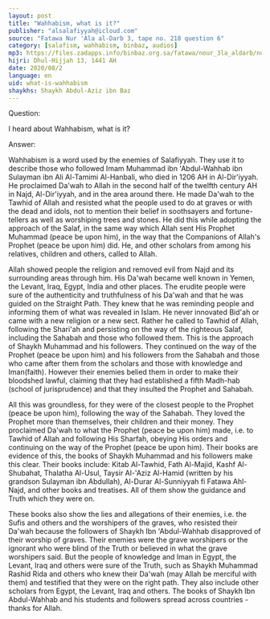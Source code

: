 ```yaml
---
layout: post
title: "Wahhabism, what is it?"
publisher: "alsalafiyyah@icloud.com"
source: "Fatawa Nur 'Ala al-Darb 3, tape no. 218 question 6"
category: [salafism, wahhabism, binbaz, audios]
mp3: https://files.zadapps.info/binbaz.org.sa/fatawa/nour_3la_aldarb/nour_461/46106.mp3
hijri: Dhul-Hijjah 13, 1441 AH
date: 2020/08/2
language: en
uid: what-is-wahhabism
shaykhs: Shaykh Abdul-Aziz ibn Baz
---
```


Question: 

I heard about Wahhabism, what is it? 

Answer: 

Wahhabism is a word used by the enemies of Salafiyyah. They use it to describe those who followed Imam Muhammad ibn 'Abdul-Wahhab ibn Sulayman ibn Ali Al-Tamimi Al-Hanbali, who died in 1206 AH in Al-Dir'iyyah. He proclaimed Da'wah to Allah in the second half of the twelfth century AH in Najd, Al-Dir'iyyah, and in the area around there. He made Da'wah to the Tawhid of Allah and resisted what the people used to do at graves or with the dead and idols, not to mention their belief in soothsayers and fortune-tellers as well as worshiping trees and stones. He did this while adopting the approach of the Salaf, in the same way which Allah sent His Prophet Muhammad (peace be upon him), in the way that the Companions of Allah's Prophet (peace be upon him) did. He, and other scholars from among his relatives, children and others, called to Allah. 

Allah showed people the religion and removed evil from Najd and its surrounding areas through him. His Da'wah became well known in Yemen, the Levant, Iraq, Egypt, India and other places. The erudite people were sure of the authenticity and truthfulness of his Da'wah and that he was guided on the Straight Path. They knew that he was reminding people and informing them of what was revealed in Islam. He never innovated Bid'ah or came with a new religion or a new sect. Rather he called to Tawhid of Allah, following the Shari'ah and persisting on the way of the righteous Salaf, including the Sahabah and those who followed them. This is the approach of Shaykh Muhammad and his followers. They continued on the way of the Prophet (peace be upon him) and his followers from the Sahabah and those who came after them from the scholars and those with knowledge and Iman(faith). However their enemies belied them in order to make their bloodshed lawful, claiming that they had established a fifth Madh-hab (school of jurisprudence) and that they insulted the Prophet and Sahabah. 

All this was groundless, for they were of the closest people to the Prophet (peace be upon him), following the way of the Sahabah. They loved the Prophet more than themselves, their children and their money. They proclaimed Da'wah to what the Prophet (peace be upon him) made, i.e. to Tawhid of Allah and following His Sharfah, obeying His orders and continuing on the way of the Prophet (peace be upon him). Their books are evidence of this, the books of Shaykh Muhammad and his followers make this clear. Their books include: Kitab Al-Tawhid, Fath Al-Majid, Kashf Al-Shubahat, Thalatha Al-Usul, Taysir Al-'Aziz Al-Hamid (written by his grandson Sulayman ibn Abdullah), Al-Durar Al-Sunniyyah fi Fatawa Ahl-Najd, and other books and treatises. All of them show the guidance and Truth which they were on. 

These books also show the lies and allegations of their enemies, i.e. the Sufis and others and the worshipers of the graves, who resisted their Da'wah because the followers of Shaykh Ibn 'Abdul-Wahhab disapproved of their worship of graves. Their enemies were the grave worshipers or the ignorant who were blind of the Truth or believed in what the grave worshipers said. But the people of knowledge and Iman in Egypt, the Levant, Iraq and others were sure of the Truth, such as Shaykh Muhammad Rashid Rida and others who knew their Da'wah (may Allah be merciful with them) and testified that they were on the right path. They also include other scholars from Egypt, the Levant, Iraq and others. The books of Shaykh Ibn Abdul-Wahhab and his students and followers spread across countries - thanks for Allah. 

